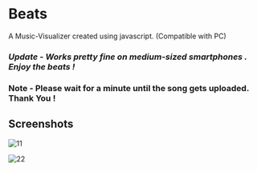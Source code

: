 # Beats
A Music-Visualizer created using javascript. (Compatible with PC)

### *Update* - *Works pretty fine on medium-sized smartphones . Enjoy the beats !*

### Note - Please wait for a minute until the song gets uploaded. Thank You !


## Screenshots

![11](https://user-images.githubusercontent.com/31897425/31650906-115c055a-b337-11e7-906f-eb5f1732c42b.png)


![22](https://user-images.githubusercontent.com/31897425/31650908-11883ba2-b337-11e7-8508-3f8aa5153ddd.png)
